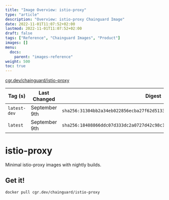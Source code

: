 ```yaml
---
title: "Image Overview: istio-proxy"
type: "article"
description: "Overview: istio-proxy Chainguard Image"
date: 2022-11-01T11:07:52+02:00
lastmod: 2022-11-01T11:07:52+02:00
draft: false
tags: ["Reference", "Chainguard Images", "Product"]
images: []
menu:
  docs:
    parent: "images-reference"
weight: 500
toc: true
---
```


[cgr.dev/chainguard/istio-proxy](https://github.com/chainguard-images/images/tree/main/images/istio-proxy)

| Tag (s)       | Last Changed  | Digest                                                                    |
|---------------|---------------|---------------------------------------------------------------------------|
|  `latest-dev` | September 9th | `sha256:31304bb2a34eb022856ecba27f62d5133f410b7f380c4b23856a35b19c2ce9da` |
|  `latest`     | September 9th | `sha256:18408866ddc07d333dc2a0727d42c98c1fc2dbe675d0cd3f5f4dd13d2ae8b2ab` |

# istio-proxy

Minimal istio-proxy images with nightly builds.

## Get it!

```shell
docker pull cgr.dev/chainguard/istio-proxy
```
